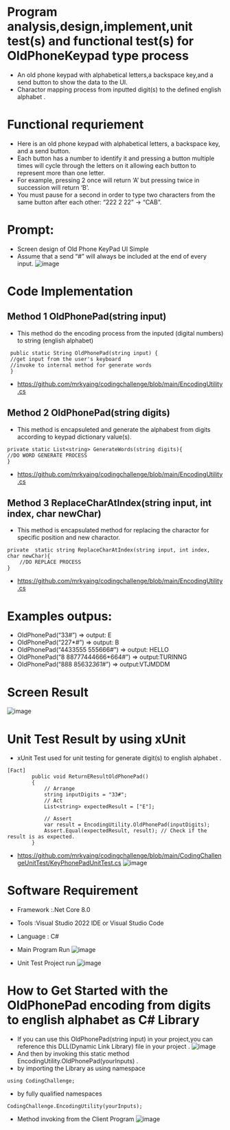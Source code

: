 # Program analysis,design,implement,unit test(s) and functional test(s) for OldPhoneKeypad type process
- An old phone keypad with alphabetical letters,a backspace key,and a send button to show the data to the UI.
- Charactor mapping process  from inputted digit(s) to the defined english alphabet .
# Functional requriement 
- Here is an old phone keypad with alphabetical letters, a backspace key, and a send button.
- Each button has a number to identify it and pressing a button multiple times will cycle through the letters on it allowing each button to represent more than one letter.
- For example, pressing 2 once will return ‘A’ but pressing twice in succession will return ‘B’.
- You must pause for a second in order to type two characters from the same button after each other: “222 2 22” -> “CAB”.
# Prompt:
- Screen design of Old Phone KeyPad UI Simple
- Assume that a send “#” will always be included at the end of every input.
 ![image](https://github.com/mrkyaing/codingchallenge/assets/9696016/36dcdeb4-7f2a-429f-a23e-185279db5a14)

# Code Implementation  
## Method 1 **OldPhonePad(string input)**
- This method do the encoding process from the inputed (digital numbers)  to string (english alphabet)
```
 public static String OldPhonePad(string input) {
 //get input from the user's keyboard
 //invoke to internal method for generate words
 }
```
- https://github.com/mrkyaing/codingchallenge/blob/main/EncodingUtility.cs
## Method 2 **OldPhonePad(string digits)**
- This method is encapsuleted and generate the alphabest from digits according to keypad dictionary value(s). 
```
private static List<string> GenerateWords(string digits){
//DO WORD GENERATE PROCESS 
}
```
- https://github.com/mrkyaing/codingchallenge/blob/main/EncodingUtility.cs
## Method 3 **ReplaceCharAtIndex(string input, int index, char newChar)**
- This method is encapsulated method for replacing the charactor for specific position and new charactor.
```
private  static string ReplaceCharAtIndex(string input, int index, char newChar){
    //DO REPLACE PROCESS 
}
```
- https://github.com/mrkyaing/codingchallenge/blob/main/EncodingUtility.cs
# Examples outpus:
- OldPhonePad(“33#”) => output: E
- OldPhonePad(“227*#”) => output: B
- OldPhonePad(“4433555 555666#”) => output: HELLO
- OldPhonePad(“8 88777444666*664#”) => output:TURINNG
- OldPhonePad(“888 85632*361*#”) => output:VTJMDDM
# Screen Result
![image](https://github.com/mrkyaing/codingchallenge/assets/9696016/7c22f108-dd2a-4d35-9285-39562d1e82ae)
# Unit Test Result by using xUnit 
- xUnit Test used for unit testing for generate digit(s) to english alphabet .
```
[Fact]
        public void ReturnEResultOldPhonePad()
        {
            // Arrange
            string inputDigits = "33#";
            // Act
            List<string> expectedResult = ["E"];

            // Assert
            var result = EncodingUtility.OldPhonePad(inputDigits);
            Assert.Equal(expectedResult, result); // Check if the result is as expected.
        }
```
- https://github.com/mrkyaing/codingchallenge/blob/main/CodingChallengeUnitTest/KeyPhonePadUnitTest.cs
![image](https://github.com/mrkyaing/codingchallenge/assets/9696016/821f136b-e29c-4c0b-b3ed-8b760214637d)
# Software Requirement
- Framework :.Net Core 8.0
- Tools     :Visual Studio 2022 IDE or Visual Studio Code
- Language  : C#
- Main Program Run
![image](https://github.com/mrkyaing/codingchallenge/assets/9696016/3fc776fa-c694-421b-ae50-62f4a7c92f2a)

- Unit Test Project run
![image](https://github.com/mrkyaing/codingchallenge/assets/9696016/2c92acab-af45-4e7f-989b-bc9c15dacf1d)
# How to Get Started with the OldPhonePad encoding from digits to english alphabet  as C# Library 
- If you can use this OldPhonePad(string input) in your project,you can reference this DLL(Dynamic Link Library) file in your project .
![image](https://github.com/mrkyaing/codingchallenge/assets/9696016/8cfba5be-06d2-4b7e-a0bc-4694e4ed32fd)
- And then by invoking  this static method EncodingUtility.OldPhonePad(yourInputs) .
- by importing the Library as using namespace
```
using CodingChallenge;
```
- by fully qualified namespaces 
```
CodingChallenge.EncodingUtility(yourInputs);
```
- Method invoking from the Client Program 
![image](https://github.com/mrkyaing/codingchallenge/assets/9696016/be95820e-0163-4d6b-a0db-978a207b37cf)








